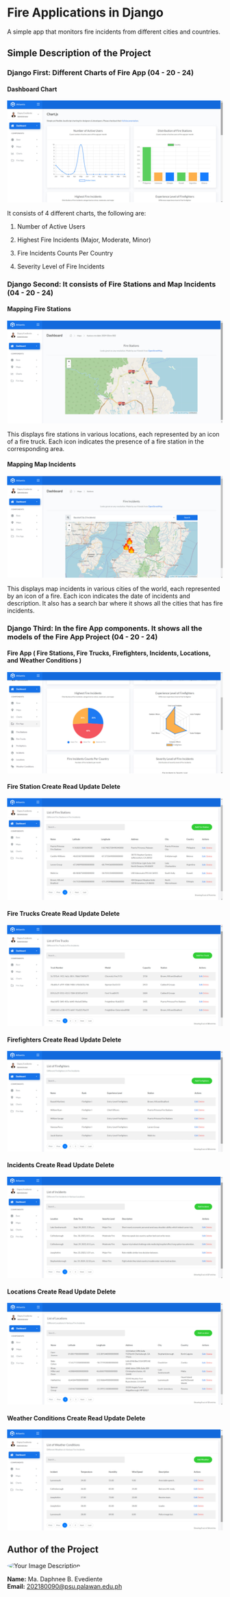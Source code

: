 # Fire Applications in Django

A simple app that monitors fire incidents from different cities and countries.

## Simple Description of the Project

### Django First: Different Charts of Fire App (04 - 20 - 24)

####  Dashboard Chart

<img src="https://github.com/itsmedapny/FireApplications/blob/1689254d9743f9f88b30a5d4935e94cea3798b22/projectsite/static/img/dashboard_read.jpg?raw=true" alt="Your Image Description">

It consists of 4 different charts, the following are:

1. Number of Active Users

2. Highest Fire Incidents (Major, Moderate, Minor)

3. Fire Incidents Counts Per Country

4. Severity Level of Fire Incidents

### Django Second: It consists of Fire Stations and Map Incidents (04 - 20 - 24)

####  Mapping Fire Stations

<img src="https://github.com/itsmedapny/FireApplications/blob/1689254d9743f9f88b30a5d4935e94cea3798b22/projectsite/static/img/fire_stationsmap_read.jpg?raw=true" alt="Your Image Description">

This displays fire stations in various locations, each represented by an icon of a fire truck. Each icon indicates the presence of a fire station in the corresponding area.

####  Mapping Map Incidents

<img src="https://raw.githubusercontent.com/itsmedapny/FireApplications/08e1ba123052d815659a7eb448d6239fbe9614b8/projectsite/static/img/fireincidentst_map.jpg" alt="Your Image Description">

This displays map incidents in various cities of the world, each represented by an icon of a fire. Each icon indicates the date of incidents and description. It also has a search bar where it shows all the cities that has fire incidents. 

### Django Third: In the fire App components. It shows all the models of the Fire App Project (04 - 20 - 24)

####  Fire App ( Fire Stations, Fire Trucks, Firefighters, Incidents, Locations, and Weather Conditions )

<img src="https://github.com/itsmedapny/FireApplications/blob/1689254d9743f9f88b30a5d4935e94cea3798b22/projectsite/static/img/dashboard_fireApp.jpg?raw=true" alt="Your Image Description">

####  Fire Station Create Read Update Delete

<img src="https://github.com/itsmedapny/FireApplications/blob/1689254d9743f9f88b30a5d4935e94cea3798b22/projectsite/static/img/firestations.jpg?raw=true" alt="Your Image Description">

####  Fire Trucks Create Read Update Delete

<img src="https://github.com/itsmedapny/FireApplications/blob/1689254d9743f9f88b30a5d4935e94cea3798b22/projectsite/static/img/firetrucks.jpg?raw=true" alt="Your Image Description">

####  Firefighters Create Read Update Delete

<img src="https://github.com/itsmedapny/FireApplications/blob/1689254d9743f9f88b30a5d4935e94cea3798b22/projectsite/static/img/firefighters.jpg?raw=true" alt="Your Image Description">

####  Incidents Create Read Update Delete

<img src="https://github.com/itsmedapny/FireApplications/blob/1689254d9743f9f88b30a5d4935e94cea3798b22/projectsite/static/img/fireincidents.jpg?raw=true" alt="Your Image Description">

####  Locations Create Read Update Delete

<img src="https://github.com/itsmedapny/FireApplications/blob/1689254d9743f9f88b30a5d4935e94cea3798b22/projectsite/static/img/locations.jpg?raw=true" alt="Your Image Description">

####  Weather Conditions Create Read Update Delete

<img src="https://github.com/itsmedapny/FireApplications/blob/1689254d9743f9f88b30a5d4935e94cea3798b22/projectsite/static/img/weatherconditions.jpg?raw=true" alt="Your Image Description">

## Author of the Project

<img src="https://github.com/itsmedapny.png" alt="Your Image Description" style="width: 150px; border-radius: 50%;">

**Name:** Ma. Daphnee B. Evediente <br>
**Email:** 202180090@psu.palawan.edu.ph






